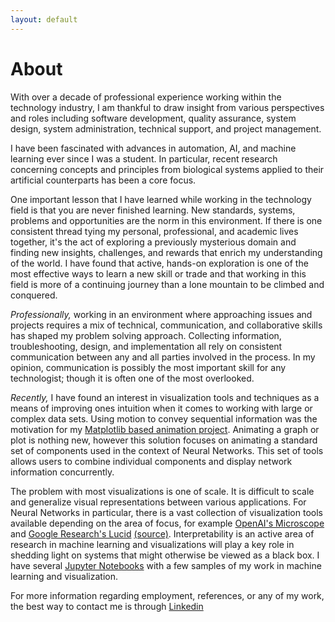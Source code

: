 ```yaml
---
layout: default
---
```


# About

With over a decade of professional experience working within the technology industry, I am thankful to draw insight from various perspectives and roles including software development, quality assurance, system design, system administration, technical support, and project management.

I have been fascinated with advances in automation, AI, and machine learning ever since I was a student. In particular, recent research concerning concepts and principles from biological systems applied to their artificial counterparts has been a core focus.  

One important lesson that I have learned while working in the technology field is that you are never finished learning.  New standards, systems, problems and opportunities are the norm in this environment.  If there is one consistent thread tying my personal, professional, and academic lives together, it's the act of exploring a previously mysterious domain and finding new insights, challenges, and rewards that enrich my understanding of the world.  I have found that active, hands-on exploration is one of the most effective ways to learn a new skill or trade and that working in this field is more of a continuing journey than a lone mountain to be climbed and conquered.

*Professionally,* working in an environment where approaching issues and projects requires a mix of technical, communication, and collaborative skills has shaped my problem solving approach. Collecting information, troubleshooting, design, and implementation all rely on consistent communication between any and all parties involved in the process. In my opinion, communication is possibly the most important skill for any technologist; though it is often one of the most overlooked.

*Recently,* I have found an interest in visualization tools and techniques as a means of improving ones intuition when it comes to working with large or complex data sets. Using motion to convey sequential information was the motivation for my [Matplotlib based animation project](https://kotulc.github.io/visualizations). Animating a graph or plot is nothing new, however this solution focuses on animating a standard set of components used in the context of Neural Networks. This set of tools allows users to combine individual components and display network information concurrently.

The problem with most visualizations is one of scale. It is difficult to scale and generalize visual representations between various applications. For Neural Networks in particular, there is a vast collection of visualization tools available depending on the area of focus, for example [OpenAI's Microscope](https://openai.com/blog/microscope/) and [Google Research's Lucid](https://distill.pub/2018/building-blocks/) [(source)](https://github.com/tensorflow/lucid/). Interpretability is an active area of research in machine learning and visualizations will play a key role in shedding light on systems that might otherwise be viewed as a black box. I have several [Jupyter Notebooks](https://kotulc.github.io/notebooks) with a few samples of my work in machine learning and visualization.

For more information regarding employment, references, or any of my work, the best way to contact me is through [Linkedin](https://www.linkedin.com/)
